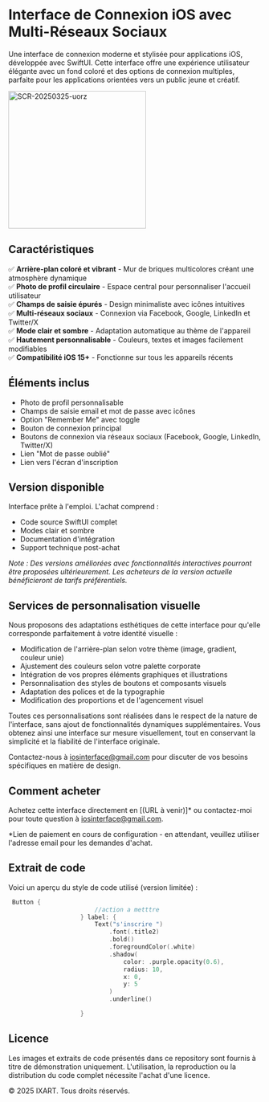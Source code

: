 # Interface de Connexion iOS avec Multi-Réseaux Sociaux

Une interface de connexion moderne et stylisée pour applications iOS, développée avec SwiftUI. Cette interface offre une expérience utilisateur élégante avec un fond coloré et des options de connexion multiples, parfaite pour les applications orientées vers un public jeune et créatif.

<img width="274" alt="SCR-20250325-uorz" src="https://github.com/user-attachments/assets/27f94d76-5bbd-4036-beb9-a93c776f76c2" />



## Caractéristiques

✅ **Arrière-plan coloré et vibrant** - Mur de briques multicolores créant une atmosphère dynamique  
✅ **Photo de profil circulaire** - Espace central pour personnaliser l'accueil utilisateur  
✅ **Champs de saisie épurés** - Design minimaliste avec icônes intuitives  
✅ **Multi-réseaux sociaux** - Connexion via Facebook, Google, LinkedIn et Twitter/X  
✅ **Mode clair et sombre** - Adaptation automatique au thème de l'appareil  
✅ **Hautement personnalisable** - Couleurs, textes et images facilement modifiables  
✅ **Compatibilité iOS 15+** - Fonctionne sur tous les appareils récents

## Éléments inclus

- Photo de profil personnalisable
- Champs de saisie email et mot de passe avec icônes
- Option "Remember Me" avec toggle
- Bouton de connexion principal
- Boutons de connexion via réseaux sociaux (Facebook, Google, LinkedIn, Twitter/X)
- Lien "Mot de passe oublié"
- Lien vers l'écran d'inscription

## Version disponible

Interface prête à l'emploi. L'achat comprend :

- Code source SwiftUI complet
- Modes clair et sombre
- Documentation d'intégration
- Support technique post-achat

*Note : Des versions améliorées avec fonctionnalités interactives pourront être proposées ultérieurement. Les acheteurs de la version actuelle bénéficieront de tarifs préférentiels.*

## Services de personnalisation visuelle

Nous proposons des adaptations esthétiques de cette interface pour qu'elle corresponde parfaitement à votre identité visuelle :

- Modification de l'arrière-plan selon votre thème (image, gradient, couleur unie)
- Ajustement des couleurs selon votre palette corporate
- Intégration de vos propres éléments graphiques et illustrations
- Personnalisation des styles de boutons et composants visuels
- Adaptation des polices et de la typographie
- Modification des proportions et de l'agencement visuel

Toutes ces personnalisations sont réalisées dans le respect de la nature de l'interface, sans ajout de fonctionnalités dynamiques supplémentaires. Vous obtenez ainsi une interface sur mesure visuellement, tout en conservant la simplicité et la fiabilité de l'interface originale.

Contactez-nous à iosinterface@gmail.com pour discuter de vos besoins spécifiques en matière de design.

## Comment acheter

Achetez cette interface directement en [(URL à venir)]* ou contactez-moi pour toute question à iosinterface@gmail.com.

*Lien de paiement en cours de configuration - en attendant, veuillez utiliser l'adresse email pour les demandes d'achat.

## Extrait de code

Voici un aperçu du style de code utilisé (version limitée) :

```swift
 Button {
                        //action a metttre
                    } label: {
                        Text("s'inscrire ")
                            .font(.title2)
                            .bold()
                            .foregroundColor(.white)
                            .shadow(
                                color: .purple.opacity(0.6),
                                radius: 10,
                                x: 0,
                                y: 5
                            )
                            .underline()

                    }
```

## Licence

Les images et extraits de code présentés dans ce repository sont fournis à titre de démonstration uniquement. L'utilisation, la reproduction ou la distribution du code complet nécessite l'achat d'une licence.

© 2025 IXART. Tous droits réservés.
